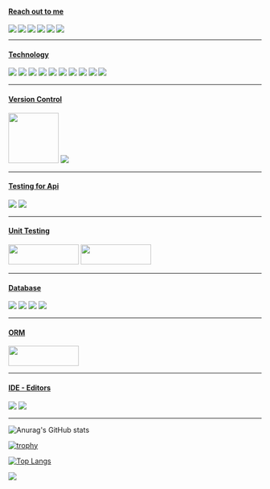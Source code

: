 
<!--[![Typing SVG](https://readme-typing-svg.herokuapp.com?color=%2336BCF7&lines=Hi!;+Welcome...;)](https://git.io/typing-svg)-->
#### <u>Reach out to me</u> ####

[<img align="left" src="https://img.shields.io/badge/linkedin-%230077B5.svg?style=for-the-badge&logo=linkedin&logoColor=white"/>][Linkedin]
[<img align="left" src="https://img.shields.io/badge/Medium-12100E?style=for-the-badge&logo=medium&logoColor=white"/>][Medium]
[<img align="left" src="https://img.shields.io/badge/-Stackoverflow-FE7A16?style=for-the-badge&logo=stack-overflow&logoColor=white"/>][Stackoverflow]
[<img align="left" src="https://img.shields.io/badge/-Hackerrank-2EC866?style=for-the-badge&logo=HackerRank&logoColor=white" />][HackerRank]
[<img align="left" src="https://img.shields.io/badge/LeetCode-000000?style=for-the-badge&logo=LeetCode&logoColor=#d16c06" />][LeetCode]
[<img  src="https://img.shields.io/badge/Codewars-B1361E?style=for-the-badge&logo=codewars&logoColor=grey" />][CodeWars]



<hr>


#### <u>Technology</u> ####
<p>
<img src="https://img.shields.io/badge/c%23-%23239120.svg?style=for-the-badge&logo=c-sharp&logoColor=white">
<img src="https://img.shields.io/badge/.NET-5C2D91?style=for-the-badge&logo=.net&logoColor=white">
<img src="https://img.shields.io/badge/html5-%23E34F26.svg?style=for-the-badge&logo=html5&logoColor=white">
<img src="https://img.shields.io/badge/css3-%231572B6.svg?style=for-the-badge&logo=css3&logoColor=white">
<img src="https://img.shields.io/badge/javascript-%23323330.svg?style=for-the-badge&logo=javascript&logoColor=%23F7DF1E">
<img src="https://img.shields.io/badge/typescript-%23007ACC.svg?style=for-the-badge&logo=typescript&logoColor=white">
<img src="https://img.shields.io/badge/jquery-%230769AD.svg?style=for-the-badge&logo=jquery&logoColor=white">
<img src="https://img.shields.io/badge/angular-%23DD0031.svg?style=for-the-badge&logo=angular&logoColor=white">
<img src="https://img.shields.io/badge/bootstrap-%23563D7C.svg?style=for-the-badge&logo=bootstrap&logoColor=white">
<img src="https://img.shields.io/badge/JWT-black?style=for-the-badge&logo=JSON%20web%20tokens">

</p>


<hr>

#### <u>Version Control</u> ####
<p>
<img src="https://logodix.com/logo/646669.png" width="100">
<img src="https://img.shields.io/badge/git-%23F05033.svg?style=for-the-badge&logo=git&logoColor=white">
</p>

<hr>

#### <u>Testing for Api</u> ####
<p>
<img src="https://img.shields.io/badge/Postman-FF6C37?style=for-the-badge&logo=postman&logoColor=white">
<img src="https://img.shields.io/badge/-Swagger-%23Clojure?style=for-the-badge&logo=swagger&logoColor=white">
</p>

<hr>

#### <u>Unit Testing</u> ####
<p>
<img src="https://static.skillshare.com/uploads/video/thumbnails/edd7e51dc885809f8452315944215cd5/original" width="140" height="40">
<img src="https://encrypted-tbn0.gstatic.com/images?q=tbn:ANd9GcRaPyqzvoZ4jCT522uxupsna8GkrXWjVzvUCA&usqp=CAU" width="140" height="40">
</p>

<hr>



#### <u>Database</u> ####
<p>
<img src="https://img.shields.io/badge/Microsoft%20SQL%20Sever-CC2927?style=for-the-badge&logo=microsoft%20sql%20server&logoColor=white">
<img src="https://img.shields.io/badge/postgres-%23316192.svg?style=for-the-badge&logo=postgresql&logoColor=white">
<img src="https://img.shields.io/badge/sqlite-%2307405e.svg?style=for-the-badge&logo=sqlite&logoColor=white">
<img src="https://img.shields.io/badge/azure-%230072C6.svg?style=for-the-badge&logo=microsoftazure&logoColor=white">
</p>




<hr>

#### <u>ORM</u> ####
<p>
<img src="https://encrypted-tbn0.gstatic.com/images?q=tbn:ANd9GcRAxE4exLcE7ycwYjEJ4Pfvw-4zJZmfiIOHxQ0JNcp4luTCUZA3-RLRxYArYq5rYct0ArI&usqp=CAU" width="140" height="40">
</p>



<hr>

#### <u>IDE - Editors</u> ####
<p>
<img src="https://img.shields.io/badge/Visual%20Studio-5C2D91.svg?style=for-the-badge&logo=visual-studio&logoColor=white">
<img src="https://img.shields.io/badge/Visual%20Studio%20Code-0078d7.svg?style=for-the-badge&logo=visual-studio-code&logoColor=white">
</p>

<hr>

![Anurag's GitHub stats](https://github-readme-stats.vercel.app/api?username=oznakdn&show_icons=true&theme=radical)

[![trophy](https://github-profile-trophy.vercel.app/?username=oznakdn)](https://github.com/ryo-ma/github-profile-trophy)


[![Top Langs](https://github-readme-stats.vercel.app/api/top-langs/?username=oznakdn&layout=compact)](https://github.com/anuraghazra/github-readme-stats)

![](https://komarev.com/ghpvc/?username=oznakdn&color=green)







[Linkedin]:https://www.linkedin.com/in/ozan-l%C3%BCtf%C3%BC-akaydin/
[Medium]:https://medium.com/@ozanakaydin
[Stackoverflow]:https://stackoverflow.com/users/15339231/ozanakdn
[HackerRank]:https://www.hackerrank.com/ozanakaydin
[CodeWars]:https://coderbyte.com/profile/oznakdn
[LeetCode]:https://leetcode.com/ozanakaydin/
[CodeWars]:https://www.codewars.com/users/oznakdn



